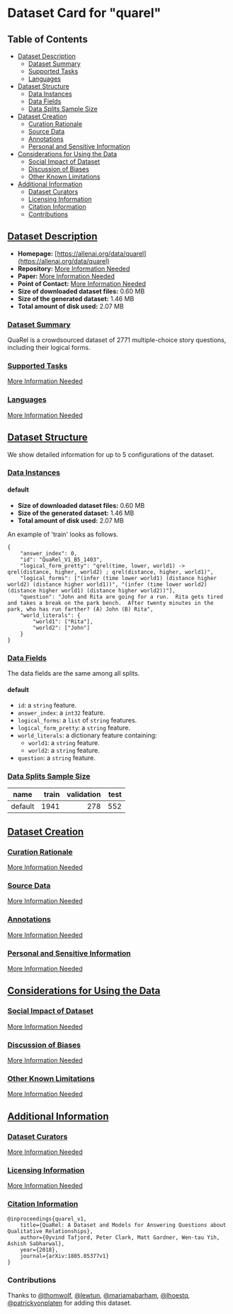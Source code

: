 ---
---

# Dataset Card for "quarel"

## Table of Contents
- [Dataset Description](#dataset-description)
  - [Dataset Summary](#dataset-summary)
  - [Supported Tasks](#supported-tasks)
  - [Languages](#languages)
- [Dataset Structure](#dataset-structure)
  - [Data Instances](#data-instances)
  - [Data Fields](#data-fields)
  - [Data Splits Sample Size](#data-splits-sample-size)
- [Dataset Creation](#dataset-creation)
  - [Curation Rationale](#curation-rationale)
  - [Source Data](#source-data)
  - [Annotations](#annotations)
  - [Personal and Sensitive Information](#personal-and-sensitive-information)
- [Considerations for Using the Data](#considerations-for-using-the-data)
  - [Social Impact of Dataset](#social-impact-of-dataset)
  - [Discussion of Biases](#discussion-of-biases)
  - [Other Known Limitations](#other-known-limitations)
- [Additional Information](#additional-information)
  - [Dataset Curators](#dataset-curators)
  - [Licensing Information](#licensing-information)
  - [Citation Information](#citation-information)
  - [Contributions](#contributions)

## [Dataset Description](#dataset-description)

- **Homepage:** [https://allenai.org/data/quarel](https://allenai.org/data/quarel)
- **Repository:** [More Information Needed](https://github.com/huggingface/datasets/blob/master/CONTRIBUTING.md#how-to-contribute-to-the-dataset-cards)
- **Paper:** [More Information Needed](https://github.com/huggingface/datasets/blob/master/CONTRIBUTING.md#how-to-contribute-to-the-dataset-cards)
- **Point of Contact:** [More Information Needed](https://github.com/huggingface/datasets/blob/master/CONTRIBUTING.md#how-to-contribute-to-the-dataset-cards)
- **Size of downloaded dataset files:** 0.60 MB
- **Size of the generated dataset:** 1.46 MB
- **Total amount of disk used:** 2.07 MB

### [Dataset Summary](#dataset-summary)

QuaRel is a crowdsourced dataset of 2771 multiple-choice story questions, including their logical forms.

### [Supported Tasks](#supported-tasks)

[More Information Needed](https://github.com/huggingface/datasets/blob/master/CONTRIBUTING.md#how-to-contribute-to-the-dataset-cards)

### [Languages](#languages)

[More Information Needed](https://github.com/huggingface/datasets/blob/master/CONTRIBUTING.md#how-to-contribute-to-the-dataset-cards)

## [Dataset Structure](#dataset-structure)

We show detailed information for up to 5 configurations of the dataset.

### [Data Instances](#data-instances)

#### default

- **Size of downloaded dataset files:** 0.60 MB
- **Size of the generated dataset:** 1.46 MB
- **Total amount of disk used:** 2.07 MB

An example of 'train' looks as follows.
```
{
    "answer_index": 0,
    "id": "QuaRel_V1_B5_1403",
    "logical_form_pretty": "qrel(time, lower, world1) -> qrel(distance, higher, world2) ; qrel(distance, higher, world1)",
    "logical_forms": ["(infer (time lower world1) (distance higher world2) (distance higher world1))", "(infer (time lower world2) (distance higher world1) (distance higher world2))"],
    "question": "John and Rita are going for a run.  Rita gets tired and takes a break on the park bench.  After twenty minutes in the park, who has run farther? (A) John (B) Rita",
    "world_literals": {
        "world1": ["Rita"],
        "world2": ["John"]
    }
}
```

### [Data Fields](#data-fields)

The data fields are the same among all splits.

#### default
- `id`: a `string` feature.
- `answer_index`: a `int32` feature.
- `logical_forms`: a `list` of `string` features.
- `logical_form_pretty`: a `string` feature.
- `world_literals`: a dictionary feature containing:
  - `world1`: a `string` feature.
  - `world2`: a `string` feature.
- `question`: a `string` feature.

### [Data Splits Sample Size](#data-splits-sample-size)

| name  |train|validation|test|
|-------|----:|---------:|---:|
|default| 1941|       278| 552|

## [Dataset Creation](#dataset-creation)

### [Curation Rationale](#curation-rationale)

[More Information Needed](https://github.com/huggingface/datasets/blob/master/CONTRIBUTING.md#how-to-contribute-to-the-dataset-cards)

### [Source Data](#source-data)

[More Information Needed](https://github.com/huggingface/datasets/blob/master/CONTRIBUTING.md#how-to-contribute-to-the-dataset-cards)

### [Annotations](#annotations)

[More Information Needed](https://github.com/huggingface/datasets/blob/master/CONTRIBUTING.md#how-to-contribute-to-the-dataset-cards)

### [Personal and Sensitive Information](#personal-and-sensitive-information)

[More Information Needed](https://github.com/huggingface/datasets/blob/master/CONTRIBUTING.md#how-to-contribute-to-the-dataset-cards)

## [Considerations for Using the Data](#considerations-for-using-the-data)

### [Social Impact of Dataset](#social-impact-of-dataset)

[More Information Needed](https://github.com/huggingface/datasets/blob/master/CONTRIBUTING.md#how-to-contribute-to-the-dataset-cards)

### [Discussion of Biases](#discussion-of-biases)

[More Information Needed](https://github.com/huggingface/datasets/blob/master/CONTRIBUTING.md#how-to-contribute-to-the-dataset-cards)

### [Other Known Limitations](#other-known-limitations)

[More Information Needed](https://github.com/huggingface/datasets/blob/master/CONTRIBUTING.md#how-to-contribute-to-the-dataset-cards)

## [Additional Information](#additional-information)

### [Dataset Curators](#dataset-curators)

[More Information Needed](https://github.com/huggingface/datasets/blob/master/CONTRIBUTING.md#how-to-contribute-to-the-dataset-cards)

### [Licensing Information](#licensing-information)

[More Information Needed](https://github.com/huggingface/datasets/blob/master/CONTRIBUTING.md#how-to-contribute-to-the-dataset-cards)

### [Citation Information](#citation-information)

```
@inproceedings{quarel_v1,
    title={QuaRel: A Dataset and Models for Answering Questions about Qualitative Relationships},
    author={Oyvind Tafjord, Peter Clark, Matt Gardner, Wen-tau Yih, Ashish Sabharwal},
    year={2018},
    journal={arXiv:1805.05377v1}
}

```


### Contributions

Thanks to [@thomwolf](https://github.com/thomwolf), [@lewtun](https://github.com/lewtun), [@mariamabarham](https://github.com/mariamabarham), [@lhoestq](https://github.com/lhoestq), [@patrickvonplaten](https://github.com/patrickvonplaten) for adding this dataset.